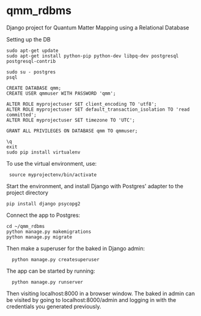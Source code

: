 # qmm_rdbms
Django project for Quantum Matter Mapping using a Relational Database

Setting up the DB

    sudo apt-get update
    sudo apt-get install python-pip python-dev libpq-dev postgresql postgresql-contrib

    sudo su - postgres
    psql

    CREATE DATABASE qmm;
    CREATE USER qmmuser WITH PASSWORD 'qmm';

    ALTER ROLE myprojectuser SET client_encoding TO 'utf8';
    ALTER ROLE myprojectuser SET default_transaction_isolation TO 'read committed';
    ALTER ROLE myprojectuser SET timezone TO 'UTC';

    GRANT ALL PRIVILEGES ON DATABASE qmm TO qmmuser;
    
    \q
    exit
    sudo pip install virtualenv

To use the virtual environment, use: 

     source myprojectenv/bin/activate

Start the environment, and install Django with Postgres' adapter to the project directory

    pip install django psycopg2
  
Connect the app to Postgres:

    cd ~/qmm_rdbms
    python manage.py makemigrations
    python manage.py migrate
  
 Then make a superuser for the baked in Django admin:
 
      python manage.py createsuperuser
  
 The app can be started by running:
 
      python manage.py runserver
    
    
 Then visiting localhost:8000 in a browser window.
 The baked in admin can be visited by going to localhost:8000/admin and logging in with the credentials you generated previously.
 



